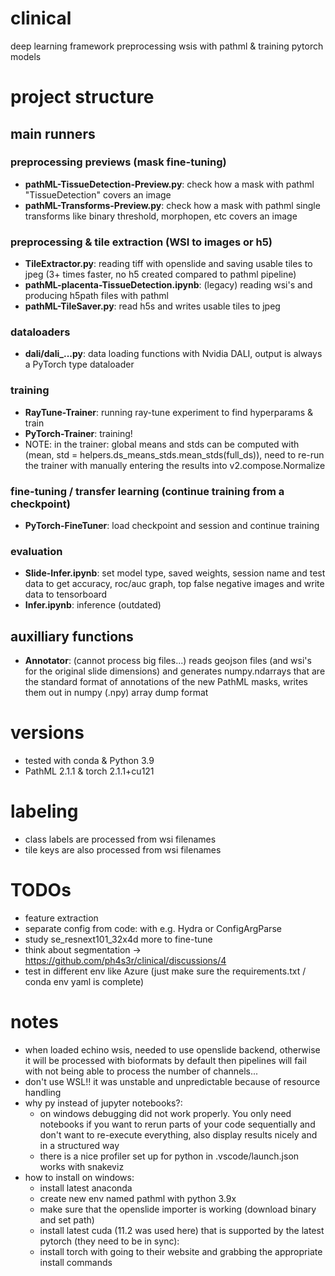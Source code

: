 # clinical

deep learning framework preprocessing wsis with pathml &amp; training pytorch models

# project structure

## main runners


### preprocessing previews (mask fine-tuning)

- **pathML-TissueDetection-Preview.py**:    check how a mask with pathml "TissueDetection" covers an image
- **pathML-Transforms-Preview.py**:         check how a mask with pathml single transforms like binary threshold, morphopen, etc covers an image

### preprocessing & tile extraction (WSI to images or h5)

- **TileExtractor.py**: reading tiff with openslide and saving usable tiles to jpeg (3+ times faster, no h5 created compared to pathml pipeline)
- **pathML-placenta-TissueDetection.ipynb**: (legacy) reading wsi's and producing h5path files with pathml
- **pathML-TileSaver.py**: read h5s and writes usable tiles to jpeg

### dataloaders

- **dali/dali_...py**: data loading functions with Nvidia DALI, output is always a PyTorch type dataloader

### training

- **RayTune-Trainer**: running ray-tune experiment to find hyperparams & train
- **PyTorch-Trainer**: training!
- NOTE: in the trainer: global means and stds can be computed with (mean, std = helpers.ds_means_stds.mean_stds(full_ds)), need to re-run the trainer with manually entering the results into v2.compose.Normalize

### fine-tuning / transfer learning (continue training from a checkpoint)

- **PyTorch-FineTuner**: load checkpoint and session and continue training

### evaluation

- **Slide-Infer.ipynb**: set model type, saved weights, session name and test data to get accuracy, roc/auc graph, top false negative images and write data to tensorboard
- **Infer.ipynb**: inference (outdated)

## auxilliary functions

- **Annotator**: (cannot process big files...) reads geojson files (and wsi's for the original slide dimensions) and generates numpy.ndarrays that are the standard format of annotations of the new PathML masks, writes them out in numpy (.npy) array dump format

# versions

- tested with conda & Python 3.9
- PathML 2.1.1 & torch 2.1.1+cu121

# labeling

- class labels are processed from wsi filenames
- tile keys are also processed from wsi filenames

# TODOs

- feature extraction
- separate config from code: with e.g. Hydra or ConfigArgParse
- study se_resnext101_32x4d more to fine-tune
- think about segmentation -> https://github.com/ph4s3r/clinical/discussions/4
- test in different env like Azure (just make sure the requirements.txt / conda env yaml is complete)

# notes

- when loaded echino wsis, needed to use openslide backend, otherwise it will be processed with bioformats by default then pipelines will fail with not being able to process the number of channels...
- don't use WSL!! it was unstable and unpredictable because of resource handling
- why py instead of jupyter notebooks?: 
    - on windows debugging did not work properly. You only need notebooks if you want to rerun parts of your code sequentially and don't want to re-execute everything, also display results nicely and in a structured way
    - there is a nice profiler set up for python in .vscode/launch.json works with snakeviz
- how to install on windows: 
    - install latest anaconda
    - create new env named pathml with python 3.9x
    - make sure that the openslide importer is working (download binary and set path)
    - install latest cuda (11.2 was used here) that is supported by the latest pytorch (they need to be in sync):
    - install torch with going to their website and grabbing the appropriate install commands

